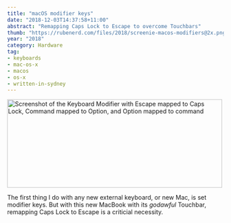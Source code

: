 ```yaml
---
title: "macOS modifier keys"
date: "2018-12-03T14:37:58+11:00"
abstract: "Remapping Caps Lock to Escape to overcome Touchbars"
thumb: "https://rubenerd.com/files/2018/screenie-macos-modifiers@2x.png"
year: "2018"
category: Hardware
tag:
- keyboards
- mac-os-x
- macos
- os-x
- written-in-sydney
---
```

<p><img src="https://rubenerd.com/files/2018/screenie-macos-modifiers@2x.png" alt="Screenshot of the Keyboard Modifier with Escape mapped to Caps Lock, Command mapped to Option, and Option mapped to command" style="width:500px; height:206px;" /></p>

The first thing I do with any new external keyboard, or new Mac, is set modifier keys. But with this new MacBook with its *godawful* Touchbar, remapping Caps Lock to Escape is a criticial necessity.

